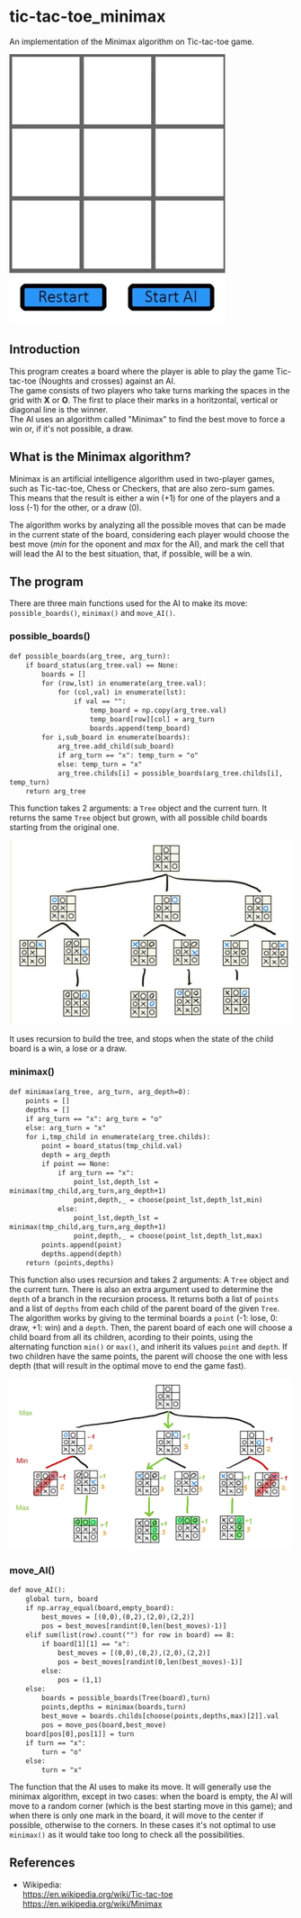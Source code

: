 # tic-tac-toe_minimax
An implementation of the Minimax algorithm on Tic-tac-toe game.

![Tic-tac-toe](images/gameplay_gif.webp)

## Introduction
This program creates a board where the player is able to play the game Tic-tac-toe (Noughts and crosses) against an AI.  
The game consists of two players who take turns marking the spaces in the grid with **X** or **O**. The first to place their marks in a horitzontal, vertical or diagonal line is the winner.  
The AI uses an algorithm called "Minimax" to find the best move to force a win or, if it's not possible, a draw.

## What is the Minimax algorithm?
Minimax is an artificial intelligence algorithm used in two-player games, such as Tic-tac-toe, Chess or Checkers, that are also zero-sum games. This means that the result is either a win (+1) for one of the players and a loss (-1) for the other, or a draw (0).  

The algorithm works by analyzing all the possible moves that can be made in the current state of the board, considering each player would choose the best move (*min* for the oponent and *max* for the AI), and mark the cell that will lead the AI to the best situation, that, if possible, will be a win.

## The program
There are three main functions used for the AI to make its move: `possible_boards()`, `minimax()` and `move_AI()`.

### possible_boards()
```
def possible_boards(arg_tree, arg_turn):
	if board_status(arg_tree.val) == None:
		boards = []
		for (row,lst) in enumerate(arg_tree.val):
			for (col,val) in enumerate(lst):
				if val == "":
					temp_board = np.copy(arg_tree.val)
					temp_board[row][col] = arg_turn
					boards.append(temp_board)
		for i,sub_board in enumerate(boards):
			arg_tree.add_child(sub_board)
			if arg_turn == "x": temp_turn = "o"
			else: temp_turn = "x"
			arg_tree.childs[i] = possible_boards(arg_tree.childs[i], temp_turn)
	return arg_tree
```
This function takes 2 arguments: a `Tree` object and the current turn. It returns the same `Tree` object but grown, with all possible child boards starting from the original one. 

![possible boards](images/possible_boards.jpg)  

It uses recursion to build the tree, and stops when the state of the child board is a win, a lose or a draw.

### minimax()
```
def minimax(arg_tree, arg_turn, arg_depth=0):
	points = []
	depths = []
	if arg_turn == "x": arg_turn = "o"
	else: arg_turn = "x"
	for i,tmp_child in enumerate(arg_tree.childs):
		point = board_status(tmp_child.val)
		depth = arg_depth
		if point == None:
			if arg_turn == "x":
				point_lst,depth_lst = minimax(tmp_child,arg_turn,arg_depth+1)
				point,depth,_ = choose(point_lst,depth_lst,min)
			else:
				point_lst,depth_lst = minimax(tmp_child,arg_turn,arg_depth+1)
				point,depth,_ = choose(point_lst,depth_lst,max)
		points.append(point)
		depths.append(depth)
	return (points,depths)
```
This function also uses recursion and takes 2 arguments: A `Tree` object and the current turn. There is also an extra argument used to determine the `depth` of a branch in the recursion process. It returns both a list of `points` and a list of `depths` from each child of the parent board of the given `Tree`.  
The algorithm works by giving to the terminal boards a `point` (-1: lose, 0: draw, +1: win) and a `depth`. Then, the parent board of each one will choose a child board from all its children, acording to their points, using the alternating function `min()` or `max()`, and inherit its values `point` and `depth`. If two children have the same points, the parent will choose the one with less depth (that will result in the optimal move to end the game fast).  

![possible boards](images/minimax.jpg)  

### move_AI()
```
def move_AI():
	global turn, board
	if np.array_equal(board,empty_board):
		best_moves = [(0,0),(0,2),(2,0),(2,2)]
		pos = best_moves[randint(0,len(best_moves)-1)]
	elif sum(list(row).count("") for row in board) == 8:
		if board[1][1] == "x":
			best_moves = [(0,0),(0,2),(2,0),(2,2)]
			pos = best_moves[randint(0,len(best_moves)-1)]
		else:
			pos = (1,1)
	else:
		boards = possible_boards(Tree(board),turn)
		points,depths = minimax(boards,turn)
		best_move = boards.childs[choose(points,depths,max)[2]].val
		pos = move_pos(board,best_move)
	board[pos[0],pos[1]] = turn
	if turn == "x":
		turn = "o"
	else:
		turn = "x"
```
The function that the AI uses to make its move. It will generally use the minimax algorithm, except in two cases: when the board is empty, the AI will move to a random corner (which is the best starting move in this game); and when there is only one mark in the board, it will move to the center if possible, otherwise to the corners. In these cases it's not optimal to use `minimax()` as it would take too long to check all the possibilities.  

## References
- Wikipedia:  
https://en.wikipedia.org/wiki/Tic-tac-toe  
https://en.wikipedia.org/wiki/Minimax